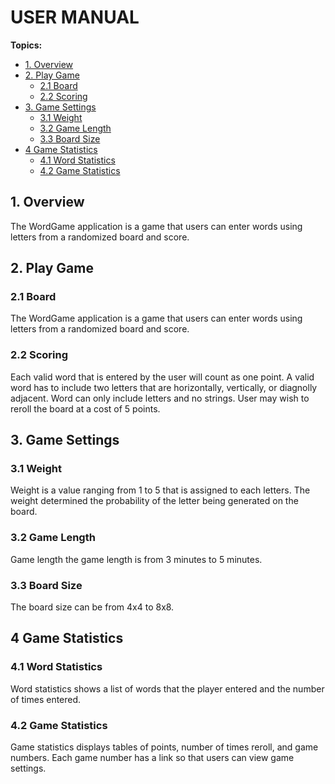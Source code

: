 # USER MANUAL

**Topics:**

* [1. Overview](#1.-overview)
* [2. Play Game](#play-game)
    + [2.1 Board](#board)
    + [2.2 Scoring](#scoring)
* [3. Game Settings](#game-settings)
    + [3.1 Weight](#weight)
    + [3.2 Game Length](#game-length)
    + [3.3 Board Size](#board-size)
* [4 Game Statistics](#game-statistics)
    + [4.1 Word Statistics](#word-statistics)
    + [4.2 Game Statistics](#game-statistics)

## 1. Overview
The WordGame application is a game that users can enter words using letters from a randomized board and score. 

## 2. Play Game
### 2.1 Board
The WordGame application is a game that users can enter words using letters from a randomized board and score. 

### 2.2 Scoring
Each valid word that is entered by the user will count as one point. A valid word has to include two letters that are horizontally, vertically, or diagnolly adjacent. Word can only include letters and no strings. User may wish to reroll the board at a cost of 5 points. 

## 3. Game Settings
### 3.1 Weight
Weight is a value ranging from 1 to 5 that is assigned to each letters. The weight determined the probability of the letter being generated on the board. 

### 3.2 Game Length
Game length the game length is from 3 minutes to 5 minutes. 

### 3.3 Board Size
The board size can be from 4x4 to 8x8.

## 4 Game Statistics
### 4.1 Word Statistics
Word statistics shows a list of words that the player entered and the number of times entered.

### 4.2 Game Statistics
Game statistics displays tables of points, number of times reroll, and game numbers. 
Each game number has a link so that users can view game settings. 



